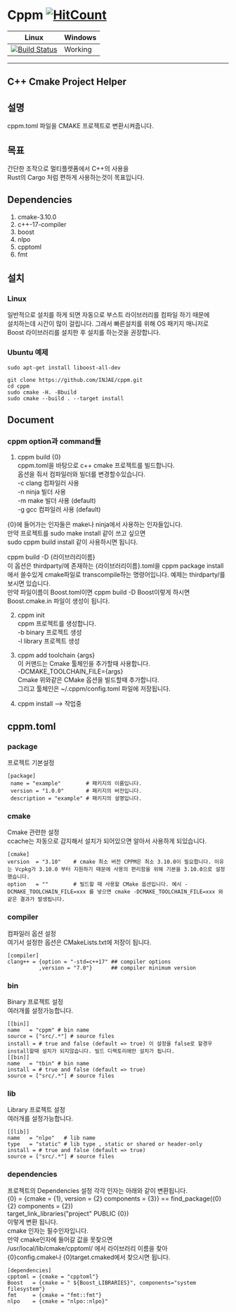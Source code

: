 Cppm 
[![HitCount](http://hits.dwyl.io/injae/injae/cppm.svg)](http://hits.dwyl.io/injae/injae/cppm)
========
|Linux|Windows|
|-----|-------|
|[![Build Status](https://travis-ci.com/injae/cppm.svg?branch=master)](https://travis-ci.com/injae/cppm)|Working|
-------------------------------------
 C++ Cmake Project Helper
-------------------------------------
## 설명
cppm.toml 파일을 CMAKE 프로젝트로 변환시켜줍니다.

## 목표
간단한 조작으로 멀티플렛폼에서 C++의 사용을  
Rust의 Cargo 처럼 편하게 사용하는것이 목표입니다.  

## Dependencies
1. cmake-3.10.0
2. c++-17-compiler
3. boost
4. nlpo
5. cpptoml
6. fmt

## 설치
### Linux
일반적으로 설치를 하게 되면 자동으로 부스트 라이브러리를 컴파일 하기 때문에  
설치하는데 시간이 많이 걸립니다. 그래서 빠른설치를 위해 OS 패키지 매니저로  
Boost 라이브러리를 설치한 후 설치를 하는것을 권장합니다.  
### Ubuntu 예제
```
sudo apt-get install liboost-all-dev
```

```
git clone https://github.com/INJAE/cppm.git
cd cppm
sudo cmake -H. -Bbuild
sudo cmake --build . --target install
```


## Document
### cppm option과 command들
1. cppm build {0}  
cppm.toml을 바탕으로 c++ cmake 프로젝트를 빌드합니다.  
옵션을 줘서 컴파일러와 빌더를 변경할수있습니다.  
-c clang 컴파일러 사용  
-n ninja 빌더 사용  
-m make 빌더 사용 (default)  
-g gcc 컴파일러 사용 (default)  

{0}에 들어가는 인자들은 make나 ninja에서 사용하는 인자들입니다.  
만약 프로젝트를 sudo make install 같이 쓰고 싶으면   
sudo cppm build install 같이 사용하시면 됩니다.  

cppm build -D {라이브러리이름}  
 이 옵션은 thirdparty/에 존재하는 {라이브러리이름}.toml을 cppm package install에서 쓸수있게 cmake파일로 transcompile하는 명령어입니다. 예제는 thirdparty/를 보시면 있습니다.   
만약 파일이름이 Boost.toml이면 cppm build -D Boost이렇게 하시면 Boost.cmake.in 파일이 생성이 됩니다.  

2. cppm init  
cppm 프로젝트를 생성합니다.  
   -b binary 프로젝트 생성  
   -l library 프로젝트 생성  

3. cppm add toolchain {args}  
이 커맨드는 Cmake 툴체인을 추가할때 사용합니다.  
-DCMAKE_TOOLCHAIN_FILE={args}  
Cmake 위와같은 CMake 옵션을 빌드할때 추가합니다.  
그리고 툴체인은 ~/.cppm/config.toml 파일에 저장됩니다.

4. cppm install --> 작업중

## cppm.toml
### package
프로젝트 기본설정
```
[package]
 name = "example"        # 패키지의 이름입니다.
 version = "1.0.0"       # 패키지의 버전입니다.
 description = "example" # 패키지의 설명입니다.
 ```

### cmake
Cmake 관련한 설정  
ccache는 자동으로 감지해서 설치가 되어있으면 알아서 사용하게 되있습니다.
```
[cmake]
version  = "3.10"    # cmake 최소 버전 CPPM은 최소 3.10.0이 필요합니다. 이유는 Vcpkg가 3.10.0 부터 지원하기 때문에 사용의 편리함을 위해 기본을 3.10.0으로 설정했습니다.
option   = ""        # 빌드할 때 사용할 CMake 옵션입니다. 예시 -DCMAKE_TOOLCHAIN_FILE=xxx 를 넣으면 cmake -DCMAKE_TOOLCHAIN_FILE=xxx 와 같은 결과가 발생됩니다.
```

### compiler
컴파일러 옵션 설정  
여기서 설정한 옵션은 CMakeLists.txt에 저장이 됩니다.
```
[compiler]
clang++ = {option = "-std=c++17" ## compiler options
          ,version = "7.0"}      ## compiler minimum version
```
### bin
Binary 프로젝트 설정  
여러개를 설정가능합니다.
```
[[bin]]
name   = "cppm" # bin name
source = ["src/.*"] # source files
install = # true and false (default => true) 이 설정을 false로 할경우 install할때 설치가 되지않습니다. 빌드 디렉토리에만 설치가 됩니다.
[[bin]]
name   = "tbin" # bin name
install = # true and false (default => true)
source = ["src/.*"] # source files
```

### lib
Library 프로젝트 설정  
여러개를 설정가능합니다.
```
[[lib]]
name   = "nlpo"   # lib name
type   = "static" # lib type , static or shared or header-only
install = # true and false (default => true)
source = ["src/.*"] # source files 
```
### dependencies
프로젝트의 Dependencies 설정
각각 인자는 아래와 같이 변환됩니다.  
{0} = {cmake = {1}, version = {2} components = {3}} == find_package({0} {2} components = {2})  
target_link_libraries("project" PUBLIC {0})  
이렇게 변환 됩니다.  
cmake 인자는 필수인자입니다.  
만약 cmake인자에 들어갈 값을 못찾으면  
/usr/local/lib/cmake/cpptoml/ 에서 라이브러리 이름을 찾아   
{0}config.cmake나 {0}target.cmaked에서 찾으시면 됩니다.  
```
[dependencies]
cpptoml = {cmake = "cpptoml"}
Boost   = {cmake = " ${Boost_LIBRARIES}", components="system filesystem"}
fmt     = {cmake = "fmt::fmt"}
nlpo    = {cmake = "nlpo::nlpo}"
```
